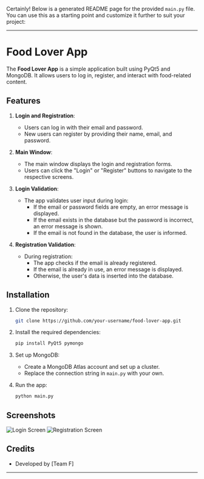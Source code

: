 Certainly! Below is a generated README page for the provided `main.py` file. You can use this as a starting point and customize it further to suit your project:

---

# Food Lover App

The **Food Lover App** is a simple application built using PyQt5 and MongoDB. It allows users to log in, register, and interact with food-related content.

## Features

1. **Login and Registration**:
   - Users can log in with their email and password.
   - New users can register by providing their name, email, and password.

2. **Main Window**:
   - The main window displays the login and registration forms.
   - Users can click the "Login" or "Register" buttons to navigate to the respective screens.

3. **Login Validation**:
   - The app validates user input during login:
     - If the email or password fields are empty, an error message is displayed.
     - If the email exists in the database but the password is incorrect, an error message is shown.
     - If the email is not found in the database, the user is informed.

4. **Registration Validation**:
   - During registration:
     - The app checks if the email is already registered.
     - If the email is already in use, an error message is displayed.
     - Otherwise, the user's data is inserted into the database.

## Installation

1. Clone the repository:
   ```bash
   git clone https://github.com/your-username/food-lover-app.git
   ```

2. Install the required dependencies:
   ```bash
   pip install PyQt5 pymongo
   ```

3. Set up MongoDB:
   - Create a MongoDB Atlas account and set up a cluster.
   - Replace the connection string in `main.py` with your own.

4. Run the app:
   ```bash
   python main.py
   ```

## Screenshots

![Login Screen](screenshots/login_screen.png)
![Registration Screen](screenshots/registration_screen.png)

## Credits

- Developed by [Team F]

---
